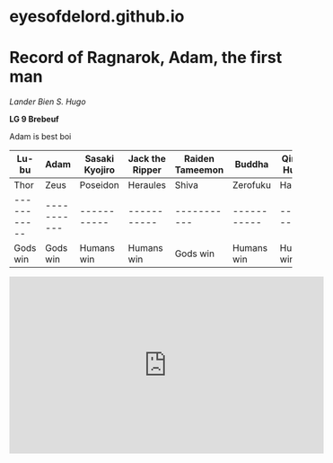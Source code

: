 # eyesofdelord.github.io

# Record of Ragnarok, Adam, the first man

*Lander Bien S. Hugo*

**LG 9 Brebeuf**

Adam is best boi

| Lu-bu | Adam | Sasaki Kyojiro | Jack the Ripper | Raiden Tameemon | Buddha | Qin Shi Huang | Nikola Tesla |
| ----------- | ----------- | ----------- | ----------- | ----------- | ----------- | ----------- | ----------- |
|Thor | Zeus | Poseidon | Heraules | Shiva | Zerofuku | Hades | Beelzebub |
| ----------- | ----------- | ----------- | ----------- | ----------- | -----------| ----------- | ----------- |
| Gods win | Gods win | Humans win | Humans win | Gods win | Humans win | Humans win | Ongoing |

<iframe width="560" height="315" src="https://www.youtube.com/embed/NEnvFs3kQk0" title="YouTube video player" frameborder="0" allow="accelerometer; autoplay; clipboard-write; encrypted-media; gyroscope; picture-in-picture; web-share" allowfullscreen></iframe>
